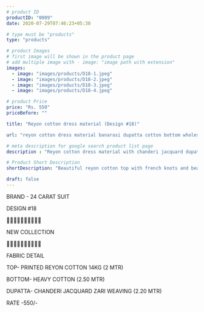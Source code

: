 ```yaml
---
# product ID
productID: "0009"
date: 2020-07-29T07:46:23+05:30

# type must be "products"
type: "products"

# product Images
# first image will be shown in the product page
# add multiple image with - image: "image path with extension"
images:
  - image: "images/products/D18-1.jpeg"
  - image: "images/products/D18-2.jpeg"
  - image: "images/products/D18-3.jpeg"
  - image: "images/products/D18-4.jpeg"

# product Price
price: "Rs. 550"
priceBefore: ""

title: "Reyon cotton dress material (Design #18)"

url: "reyon cotton dress material banarasi dupatta cotton bottom wholesale"

# meta description for google search product list page
description : "Reyon cotton dress material with chanderi jacquard dupatta and 2.5 mtr cotton bottom"

# Product Short Description
shortDescription: "Beautiful reyon cotton top with french knots and beads handwork, with matching chanderi jacquard dupatta and 2.5 mtr cotton bottom."

draft: false
---
```

BRAND - 24 CARAT SUIT

DESIGN #18

💐💐💐💐💐💐💐💐💐💐

NEW COLLECTION

🌷🌷🌷🌷🌷🌷🌷🌷🌷🌷

FABRIC DETAIL

TOP- PRINTED REYON COTTON 14KG (2 MTR)

BOTTOM- HEAVY COTTON (2.50 MTR)

DUPATTA- CHANDERI JACQUARD ZARI WEAVING (2.20 MTR)

RATE -550/-
